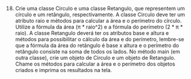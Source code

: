 18)	Crie uma classe Circulo e uma classe Retangulo, que representem um círculo e um retângulo, respectivamente. A classe Circulo deve ter um atributo raio e métodos para calcular a área e o perímetro do círculo. Utilize a fórmula da área (π * raio^2) e a fórmula do perímetro (2 * π * raio). A classe Retangulo deverá ter os atributos base e altura e métodos para possibilitar o cálculo da área e do perímetro, lembre-se que a fórmula da área do retângulo é base x altura e o perímetro do retângulo consiste na soma de todos os lados. No método main (em outra classe), crie um objeto de Circulo e um objeto de Retangulo. Chame os métodos para calcular a área e o perímetro dos objetos criados e imprima os resultados na tela.